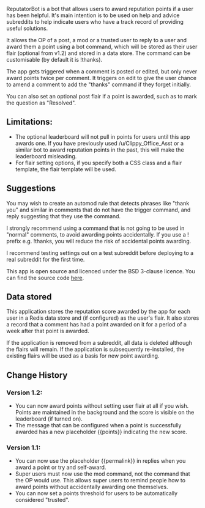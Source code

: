 ReputatorBot is a bot that allows users to award reputation points if a user has been helpful. It's main intention is to be used on help and advice subreddits to help indicate users who have a track record of providing useful solutions.

It allows the OP of a post, a mod or a trusted user to reply to a user and award them a point using a bot command, which will be stored as their user flair (optional from v1.2) and stored in a data store. The command can be customisable (by default it is !thanks).

The app gets triggered when a comment is posted or edited, but only never award points twice per comment. It triggers on edit to give the user chance to amend a comment to add the "thanks" command if they forget initially.

You can also set an optional post flair if a point is awarded, such as to mark the question as "Resolved".

## Limitations:

* The optional leaderboard will not pull in points for users until this app awards one. If you have previously used /u/Clippy_Office_Asst or a similar bot to award reputation points in the past, this will make the leaderboard misleading.
* For flair setting options, if you specify both a CSS class and a flair template, the flair template will be used.

## Suggestions

You may wish to create an automod rule that detects phrases like "thank you" and similar in comments that do not have the trigger command, and reply suggesting that they use the command.

I strongly recommend using a command that is not going to be used in "normal" comments, to avoid awarding points accidentally. If you use a ! prefix e.g. !thanks, you will reduce the risk of accidental points awarding.

I recommend testing settings out on a test subreddit before deploying to a real subreddit for the first time.

This app is open source and licenced under the BSD 3-clause licence. You can find the source code [here](https://github.com/fsvreddit/reputatorbot).

## Data stored

This application stores the reputation score awarded by the app for each user in a Redis data store and (if configured) as the user's flair. It also stores a record that a comment has had a point awarded on it for a period of a week after that point is awarded.

If the application is removed from a subreddit, all data is deleted although the flairs will remain. If the application is subsequently re-installed, the existing flairs will be used as a basis for new point awarding.

## Change History

### Version 1.2:

* You can now award points without setting user flair at all if you wish. Points are maintained in the background and the score is visible on the leaderboard (if turned on).
* The message that can be configured when a point is successfully awarded has a new placeholder {{points}} indicating the new score.

### Version 1.1:

* You can now use the placeholder {{permalink}} in replies when you award a point or try and self-award.
* Super users must now use the mod command, not the command that the OP would use. This allows super users to remind people how to award points without accidentally awarding one themselves.
* You can now set a points threshold for users to be automatically considered "trusted".

